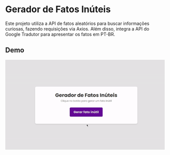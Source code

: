 # Gerador de Fatos Inúteis

Este projeto utiliza a API de fatos aleatórios para buscar informações curiosas, fazendo requisições via Axios. Além disso, integra a API do Google Tradutor para apresentar os fatos em PT-BR. 

## Demo
![Demonstração](preview.gif)